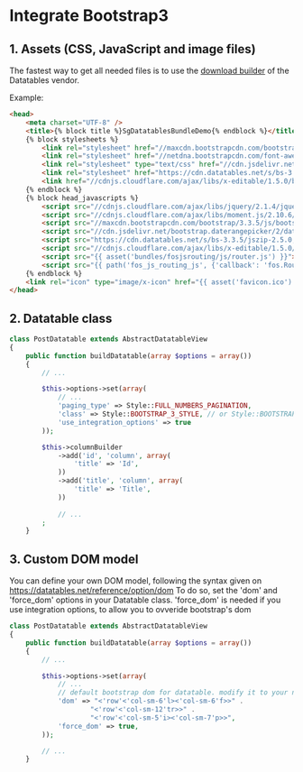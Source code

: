 # Integrate Bootstrap3

## 1. Assets (CSS, JavaScript and image files)

The fastest way to get all needed files is to use the [download builder](https://www.datatables.net/download/) of the Datatables vendor. 

Example:

```html
<head>
    <meta charset="UTF-8" />
    <title>{% block title %}SgDatatablesBundleDemo{% endblock %}</title>
    {% block stylesheets %}
        <link rel="stylesheet" href="//maxcdn.bootstrapcdn.com/bootstrap/3.3.5/css/bootstrap.min.css">
        <link rel="stylesheet" href="//netdna.bootstrapcdn.com/font-awesome/4.3.0/css/font-awesome.min.css">
        <link rel="stylesheet" type="text/css" href="//cdn.jsdelivr.net/bootstrap.daterangepicker/2/daterangepicker.css">
        <link rel="stylesheet" href="https://cdn.datatables.net/s/bs-3.3.5/jszip-2.5.0,pdfmake-0.1.18,dt-1.10.10,b-1.1.0,b-colvis-1.1.0,b-flash-1.1.0,b-html5-1.1.0,b-print-1.1.0,r-2.0.0/datatables.min.css">
        <link href="//cdnjs.cloudflare.com/ajax/libs/x-editable/1.5.0/bootstrap3-editable/css/bootstrap-editable.css" rel="stylesheet"/>
    {% endblock %}
    {% block head_javascripts %}
        <script src="//cdnjs.cloudflare.com/ajax/libs/jquery/2.1.4/jquery.min.js"></script>
        <script src="//cdnjs.cloudflare.com/ajax/libs/moment.js/2.10.6/moment-with-locales.min.js"></script>
        <script src="//maxcdn.bootstrapcdn.com/bootstrap/3.3.5/js/bootstrap.min.js"></script>
        <script src="//cdn.jsdelivr.net/bootstrap.daterangepicker/2/daterangepicker.js"></script>
        <script src="https://cdn.datatables.net/s/bs-3.3.5/jszip-2.5.0,pdfmake-0.1.18,dt-1.10.10,b-1.1.0,b-colvis-1.1.0,b-flash-1.1.0,b-html5-1.1.0,b-print-1.1.0,r-2.0.0/datatables.min.js"></script>
        <script src="//cdnjs.cloudflare.com/ajax/libs/x-editable/1.5.0/bootstrap3-editable/js/bootstrap-editable.min.js"></script>
        <script src="{{ asset('bundles/fosjsrouting/js/router.js') }}"></script>
        <script src="{{ path('fos_js_routing_js', {'callback': 'fos.Router.setData'}) }}"></script>
    {% endblock %}
    <link rel="icon" type="image/x-icon" href="{{ asset('favicon.ico') }}" />
</head>
```

## 2. Datatable class

```php
class PostDatatable extends AbstractDatatableView
{
    public function buildDatatable(array $options = array())
    {
        // ...

        $this->options->set(array(
            // ...
            'paging_type' => Style::FULL_NUMBERS_PAGINATION,
            'class' => Style::BOOTSTRAP_3_STYLE, // or Style::BOOTSTRAP_3_STYLE . ' table-condensed'
            'use_integration_options' => true
        ));

        $this->columnBuilder
            ->add('id', 'column', array(
                'title' => 'Id',
            ))
            ->add('title', 'column', array(
                'title' => 'Title',
            ))
            
            // ...
        ;
    }
```

## 3. Custom DOM model

You can define your own DOM model, following the syntax given on https://datatables.net/reference/option/dom
To do so, set the 'dom' and 'force_dom' options in your Datatable class.
'force_dom' is needed if you use integration options, to allow you to ovveride bootstrap's dom

```php
class PostDatatable extends AbstractDatatableView
{
    public function buildDatatable(array $options = array())
    {
        // ...

        $this->options->set(array(
            // ...
            // default bootstrap dom for datatable. modify it to your needs
            'dom' => "<'row'<'col-sm-6'l><'col-sm-6'f>>" .
                    "<'row'<'col-sm-12'tr>>" .
                    "<'row'<'col-sm-5'i><'col-sm-7'p>>",
            'force_dom' => true,
        ));

        // ...
    }
```
